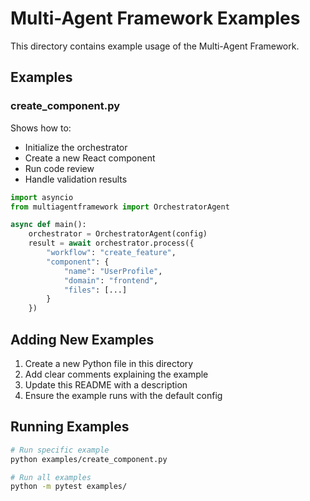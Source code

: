 # Multi-Agent Framework Examples

This directory contains example usage of the Multi-Agent Framework.

## Examples

### create_component.py
Shows how to:
- Initialize the orchestrator
- Create a new React component
- Run code review
- Handle validation results

```python
import asyncio
from multiagentframework import OrchestratorAgent

async def main():
    orchestrator = OrchestratorAgent(config)
    result = await orchestrator.process({
        "workflow": "create_feature",
        "component": {
            "name": "UserProfile",
            "domain": "frontend",
            "files": [...]
        }
    })
```

## Adding New Examples

1. Create a new Python file in this directory
2. Add clear comments explaining the example
3. Update this README with a description
4. Ensure the example runs with the default config

## Running Examples

```bash
# Run specific example
python examples/create_component.py

# Run all examples
python -m pytest examples/
``` 